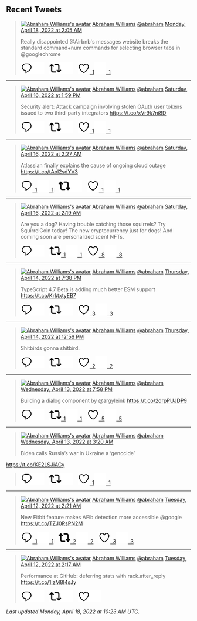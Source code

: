 ## Recent Tweets

> [![Abraham Williams's avatar](https://pbs.twimg.com/profile_images/897079141719195648/_mvh-QJH_mini.jpg)](https://twitter.com/abraham) [Abraham Williams](https://twitter.com/abraham) [@abraham](https://twitter.com/abraham) [Monday, April 18, 2022 at 2:05 AM](https://twitter.com/abraham/status/1515874093215715329)
>
> Really disappointed @Airbnb's messages website breaks the standard command+num commands for selecting browser tabs in @googlechrome
>
> [![Reply](./images/reply_light.svg#gh-light-mode-only "Reply")](https://twitter.com/intent/tweet?in_reply_to=1515874093215715329#gh-light-mode-only)[![Reply](./images/reply.svg#gh-dark-mode-only "Reply")](https://twitter.com/intent/tweet?in_reply_to=1515874093215715329#gh-dark-mode-only)&emsp;[![Retweet](./images/retweet_light.svg#gh-light-mode-only "Retweet")](https://twitter.com/intent/retweet?tweet_id=1515874093215715329#gh-light-mode-only)[![Retweet](./images/retweet.svg#gh-dark-mode-only "Retweet")](https://twitter.com/intent/retweet?tweet_id=1515874093215715329#gh-dark-mode-only)&emsp;[![Like](./images/like_light.svg#gh-light-mode-only "Like")&ensp;1](https://twitter.com/intent/favorite?tweet_id=1515874093215715329#gh-light-mode-only)[![Like](./images/like.svg#gh-dark-mode-only "Like")&ensp;1](https://twitter.com/intent/favorite?tweet_id=1515874093215715329#gh-dark-mode-only)


---

> [![Abraham Williams's avatar](https://pbs.twimg.com/profile_images/897079141719195648/_mvh-QJH_mini.jpg)](https://twitter.com/abraham) [Abraham Williams](https://twitter.com/abraham) [@abraham](https://twitter.com/abraham) [Saturday, April 16, 2022 at 1:59 PM](https://twitter.com/abraham/status/1515328975857405959)
>
> Security alert: Attack campaign involving stolen OAuth user tokens issued to two third-party integrators https://t.co/xVr9k7ni8D
>
> [![Reply](./images/reply_light.svg#gh-light-mode-only "Reply")](https://twitter.com/intent/tweet?in_reply_to=1515328975857405959#gh-light-mode-only)[![Reply](./images/reply.svg#gh-dark-mode-only "Reply")](https://twitter.com/intent/tweet?in_reply_to=1515328975857405959#gh-dark-mode-only)&emsp;[![Retweet](./images/retweet_light.svg#gh-light-mode-only "Retweet")](https://twitter.com/intent/retweet?tweet_id=1515328975857405959#gh-light-mode-only)[![Retweet](./images/retweet.svg#gh-dark-mode-only "Retweet")](https://twitter.com/intent/retweet?tweet_id=1515328975857405959#gh-dark-mode-only)&emsp;[![Like](./images/like_light.svg#gh-light-mode-only "Like")&ensp;1](https://twitter.com/intent/favorite?tweet_id=1515328975857405959#gh-light-mode-only)[![Like](./images/like.svg#gh-dark-mode-only "Like")&ensp;1](https://twitter.com/intent/favorite?tweet_id=1515328975857405959#gh-dark-mode-only)


---

> [![Abraham Williams's avatar](https://pbs.twimg.com/profile_images/897079141719195648/_mvh-QJH_mini.jpg)](https://twitter.com/abraham) [Abraham Williams](https://twitter.com/abraham) [@abraham](https://twitter.com/abraham) [Saturday, April 16, 2022 at 2:27 AM](https://twitter.com/abraham/status/1515154839038304260)
>
> Atlassian finally explains the cause of ongoing cloud outage https://t.co/tAol2sdYV3
>
> [![Reply](./images/reply_light.svg#gh-light-mode-only "Reply")&ensp;1](https://twitter.com/intent/tweet?in_reply_to=1515154839038304260#gh-light-mode-only)[![Reply](./images/reply.svg#gh-dark-mode-only "Reply")&ensp;1](https://twitter.com/intent/tweet?in_reply_to=1515154839038304260#gh-dark-mode-only)&emsp;[![Retweet](./images/retweet_light.svg#gh-light-mode-only "Retweet")](https://twitter.com/intent/retweet?tweet_id=1515154839038304260#gh-light-mode-only)[![Retweet](./images/retweet.svg#gh-dark-mode-only "Retweet")](https://twitter.com/intent/retweet?tweet_id=1515154839038304260#gh-dark-mode-only)&emsp;[![Like](./images/like_light.svg#gh-light-mode-only "Like")&ensp;1](https://twitter.com/intent/favorite?tweet_id=1515154839038304260#gh-light-mode-only)[![Like](./images/like.svg#gh-dark-mode-only "Like")&ensp;1](https://twitter.com/intent/favorite?tweet_id=1515154839038304260#gh-dark-mode-only)


---

> [![Abraham Williams's avatar](https://pbs.twimg.com/profile_images/897079141719195648/_mvh-QJH_mini.jpg)](https://twitter.com/abraham) [Abraham Williams](https://twitter.com/abraham) [@abraham](https://twitter.com/abraham) [Saturday, April 16, 2022 at 2:19 AM](https://twitter.com/abraham/status/1515152753424805892)
>
> Are you a dog? Having trouble catching those squirrels? Try SquirrelCoin today! The new cryptocurrency just for dogs! And coming soon are personalized scent NFTs.
>
> [![Reply](./images/reply_light.svg#gh-light-mode-only "Reply")](https://twitter.com/intent/tweet?in_reply_to=1515152753424805892#gh-light-mode-only)[![Reply](./images/reply.svg#gh-dark-mode-only "Reply")](https://twitter.com/intent/tweet?in_reply_to=1515152753424805892#gh-dark-mode-only)&emsp;[![Retweet](./images/retweet_light.svg#gh-light-mode-only "Retweet")&ensp;1](https://twitter.com/intent/retweet?tweet_id=1515152753424805892#gh-light-mode-only)[![Retweet](./images/retweet.svg#gh-dark-mode-only "Retweet")&ensp;1](https://twitter.com/intent/retweet?tweet_id=1515152753424805892#gh-dark-mode-only)&emsp;[![Like](./images/like_light.svg#gh-light-mode-only "Like")&ensp;8](https://twitter.com/intent/favorite?tweet_id=1515152753424805892#gh-light-mode-only)[![Like](./images/like.svg#gh-dark-mode-only "Like")&ensp;8](https://twitter.com/intent/favorite?tweet_id=1515152753424805892#gh-dark-mode-only)


---

> [![Abraham Williams's avatar](https://pbs.twimg.com/profile_images/897079141719195648/_mvh-QJH_mini.jpg)](https://twitter.com/abraham) [Abraham Williams](https://twitter.com/abraham) [@abraham](https://twitter.com/abraham) [Thursday, April 14, 2022 at 7:38 PM](https://twitter.com/abraham/status/1514689560504061960)
>
> TypeScript 4.7 Beta is adding much better ESM support https://t.co/KrktxtyEB7
>
> [![Reply](./images/reply_light.svg#gh-light-mode-only "Reply")](https://twitter.com/intent/tweet?in_reply_to=1514689560504061960#gh-light-mode-only)[![Reply](./images/reply.svg#gh-dark-mode-only "Reply")](https://twitter.com/intent/tweet?in_reply_to=1514689560504061960#gh-dark-mode-only)&emsp;[![Retweet](./images/retweet_light.svg#gh-light-mode-only "Retweet")](https://twitter.com/intent/retweet?tweet_id=1514689560504061960#gh-light-mode-only)[![Retweet](./images/retweet.svg#gh-dark-mode-only "Retweet")](https://twitter.com/intent/retweet?tweet_id=1514689560504061960#gh-dark-mode-only)&emsp;[![Like](./images/like_light.svg#gh-light-mode-only "Like")&ensp;3](https://twitter.com/intent/favorite?tweet_id=1514689560504061960#gh-light-mode-only)[![Like](./images/like.svg#gh-dark-mode-only "Like")&ensp;3](https://twitter.com/intent/favorite?tweet_id=1514689560504061960#gh-dark-mode-only)


---

> [![Abraham Williams's avatar](https://pbs.twimg.com/profile_images/897079141719195648/_mvh-QJH_mini.jpg)](https://twitter.com/abraham) [Abraham Williams](https://twitter.com/abraham) [@abraham](https://twitter.com/abraham) [Thursday, April 14, 2022 at 12:56 PM](https://twitter.com/abraham/status/1514588366066622470)
>
> Shitbirds gonna shitbird.
>
> [![Reply](./images/reply_light.svg#gh-light-mode-only "Reply")](https://twitter.com/intent/tweet?in_reply_to=1514588366066622470#gh-light-mode-only)[![Reply](./images/reply.svg#gh-dark-mode-only "Reply")](https://twitter.com/intent/tweet?in_reply_to=1514588366066622470#gh-dark-mode-only)&emsp;[![Retweet](./images/retweet_light.svg#gh-light-mode-only "Retweet")](https://twitter.com/intent/retweet?tweet_id=1514588366066622470#gh-light-mode-only)[![Retweet](./images/retweet.svg#gh-dark-mode-only "Retweet")](https://twitter.com/intent/retweet?tweet_id=1514588366066622470#gh-dark-mode-only)&emsp;[![Like](./images/like_light.svg#gh-light-mode-only "Like")&ensp;2](https://twitter.com/intent/favorite?tweet_id=1514588366066622470#gh-light-mode-only)[![Like](./images/like.svg#gh-dark-mode-only "Like")&ensp;2](https://twitter.com/intent/favorite?tweet_id=1514588366066622470#gh-dark-mode-only)


---

> [![Abraham Williams's avatar](https://pbs.twimg.com/profile_images/897079141719195648/_mvh-QJH_mini.jpg)](https://twitter.com/abraham) [Abraham Williams](https://twitter.com/abraham) [@abraham](https://twitter.com/abraham) [Wednesday, April 13, 2022 at 7:58 PM](https://twitter.com/abraham/status/1514332205530689539)
>
> Building a dialog component by @argyleink https://t.co/2drpPUJDP9
>
> [![Reply](./images/reply_light.svg#gh-light-mode-only "Reply")](https://twitter.com/intent/tweet?in_reply_to=1514332205530689539#gh-light-mode-only)[![Reply](./images/reply.svg#gh-dark-mode-only "Reply")](https://twitter.com/intent/tweet?in_reply_to=1514332205530689539#gh-dark-mode-only)&emsp;[![Retweet](./images/retweet_light.svg#gh-light-mode-only "Retweet")&ensp;1](https://twitter.com/intent/retweet?tweet_id=1514332205530689539#gh-light-mode-only)[![Retweet](./images/retweet.svg#gh-dark-mode-only "Retweet")&ensp;1](https://twitter.com/intent/retweet?tweet_id=1514332205530689539#gh-dark-mode-only)&emsp;[![Like](./images/like_light.svg#gh-light-mode-only "Like")&ensp;5](https://twitter.com/intent/favorite?tweet_id=1514332205530689539#gh-light-mode-only)[![Like](./images/like.svg#gh-dark-mode-only "Like")&ensp;5](https://twitter.com/intent/favorite?tweet_id=1514332205530689539#gh-dark-mode-only)


---

> [![Abraham Williams's avatar](https://pbs.twimg.com/profile_images/897079141719195648/_mvh-QJH_mini.jpg)](https://twitter.com/abraham) [Abraham Williams](https://twitter.com/abraham) [@abraham](https://twitter.com/abraham) [Wednesday, April 13, 2022 at 3:20 AM](https://twitter.com/abraham/status/1514080991186505732)
>
> Biden calls Russia’s war in Ukraine a ‘genocide’

https://t.co/KE2LSJiACy
>
> [![Reply](./images/reply_light.svg#gh-light-mode-only "Reply")](https://twitter.com/intent/tweet?in_reply_to=1514080991186505732#gh-light-mode-only)[![Reply](./images/reply.svg#gh-dark-mode-only "Reply")](https://twitter.com/intent/tweet?in_reply_to=1514080991186505732#gh-dark-mode-only)&emsp;[![Retweet](./images/retweet_light.svg#gh-light-mode-only "Retweet")](https://twitter.com/intent/retweet?tweet_id=1514080991186505732#gh-light-mode-only)[![Retweet](./images/retweet.svg#gh-dark-mode-only "Retweet")](https://twitter.com/intent/retweet?tweet_id=1514080991186505732#gh-dark-mode-only)&emsp;[![Like](./images/like_light.svg#gh-light-mode-only "Like")&ensp;1](https://twitter.com/intent/favorite?tweet_id=1514080991186505732#gh-light-mode-only)[![Like](./images/like.svg#gh-dark-mode-only "Like")&ensp;1](https://twitter.com/intent/favorite?tweet_id=1514080991186505732#gh-dark-mode-only)


---

> [![Abraham Williams's avatar](https://pbs.twimg.com/profile_images/897079141719195648/_mvh-QJH_mini.jpg)](https://twitter.com/abraham) [Abraham Williams](https://twitter.com/abraham) [@abraham](https://twitter.com/abraham) [Tuesday, April 12, 2022 at 2:21 AM](https://twitter.com/abraham/status/1513703878121988103)
>
> New Fitbit feature makes AFib detection more accessible @google https://t.co/TZJ0RsPN2M
>
> [![Reply](./images/reply_light.svg#gh-light-mode-only "Reply")&ensp;1](https://twitter.com/intent/tweet?in_reply_to=1513703878121988103#gh-light-mode-only)[![Reply](./images/reply.svg#gh-dark-mode-only "Reply")&ensp;1](https://twitter.com/intent/tweet?in_reply_to=1513703878121988103#gh-dark-mode-only)&emsp;[![Retweet](./images/retweet_light.svg#gh-light-mode-only "Retweet")&ensp;2](https://twitter.com/intent/retweet?tweet_id=1513703878121988103#gh-light-mode-only)[![Retweet](./images/retweet.svg#gh-dark-mode-only "Retweet")&ensp;2](https://twitter.com/intent/retweet?tweet_id=1513703878121988103#gh-dark-mode-only)&emsp;[![Like](./images/like_light.svg#gh-light-mode-only "Like")&ensp;3](https://twitter.com/intent/favorite?tweet_id=1513703878121988103#gh-light-mode-only)[![Like](./images/like.svg#gh-dark-mode-only "Like")&ensp;3](https://twitter.com/intent/favorite?tweet_id=1513703878121988103#gh-dark-mode-only)


---

> [![Abraham Williams's avatar](https://pbs.twimg.com/profile_images/897079141719195648/_mvh-QJH_mini.jpg)](https://twitter.com/abraham) [Abraham Williams](https://twitter.com/abraham) [@abraham](https://twitter.com/abraham) [Tuesday, April 12, 2022 at 2:17 AM](https://twitter.com/abraham/status/1513702893869846532)
>
> Performance at GitHub: deferring stats with rack.after_reply https://t.co/1izM8l4sJy
>
> [![Reply](./images/reply_light.svg#gh-light-mode-only "Reply")](https://twitter.com/intent/tweet?in_reply_to=1513702893869846532#gh-light-mode-only)[![Reply](./images/reply.svg#gh-dark-mode-only "Reply")](https://twitter.com/intent/tweet?in_reply_to=1513702893869846532#gh-dark-mode-only)&emsp;[![Retweet](./images/retweet_light.svg#gh-light-mode-only "Retweet")](https://twitter.com/intent/retweet?tweet_id=1513702893869846532#gh-light-mode-only)[![Retweet](./images/retweet.svg#gh-dark-mode-only "Retweet")](https://twitter.com/intent/retweet?tweet_id=1513702893869846532#gh-dark-mode-only)&emsp;[![Like](./images/like_light.svg#gh-light-mode-only "Like")](https://twitter.com/intent/favorite?tweet_id=1513702893869846532#gh-light-mode-only)[![Like](./images/like.svg#gh-dark-mode-only "Like")](https://twitter.com/intent/favorite?tweet_id=1513702893869846532#gh-dark-mode-only)


_Last updated Monday, April 18, 2022 at 10:23 AM UTC._
